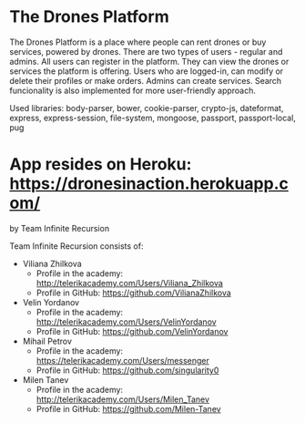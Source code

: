 # The Drones Platform
The Drones Platform is a place where people can rent drones or buy services, powered by drones.
There are two types of users - regular and admins.
All users can register in the platform. They can view the drones or services the platform is offering.
Users who are logged-in, can modify or delete their profiles or make orders.
Admins can create services.
Search funcionality is also implemented for more user-friendly approach.

Used libraries:
    body-parser,
    bower,
    cookie-parser,
    crypto-js,
    dateformat,
    express,
    express-session,
    file-system,
    mongoose,
    passport,
    passport-local,
    pug

# App resides on Heroku: https://dronesinaction.herokuapp.com/

by Team Infinite Recursion

Team Infinite Recursion consists of:

- Viliana Zhilkova
    - Profile in the academy: http://telerikacademy.com/Users/Viliana_Zhilkova
    - Profile in GitHub: https://github.com/VilianaZhilkova
- Velin Yordanov
    - Profile in the academy: http://telerikacademy.com/Users/VelinYordanov
    - Profile in GitHub: https://github.com/VelinYordanov
- Mihail Petrov
    - Profile in the academy: https://telerikacademy.com/Users/messenger
    - Profile in GitHub: https://github.com/singularity0
- Milen Tanev
    - Profile in the academy: http://telerikacademy.com/Users/Milen_Tanev
    - Profile in GitHub: https://github.com/Milen-Tanev